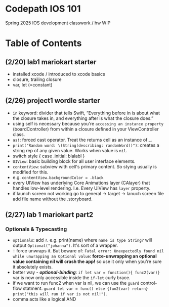# Codepath IOS 101

Spring 2025 IOS development classwork / hw
WIP

# Table of Contents

## (2/20) lab1 mariokart starter

- installed xcode / introduced to xcode basics
- closure, trailing closure
- var, let (=constant)

## (2/26) project1 wordle starter
- `in` keyword: divider that tells Swift, “Everything before in is about what the closure takes in, and everything after is what the closure does.”
- using self is necessary because you're `accessing an instance property` (boardController) from within a closure defined in your ViewController class.
- `as!`: forced cast operator. Treat the returns cell as an instance of \_.
- `print("Random word: \(String(describing: randomWord))")`: creates a string rep of any given value. Works when value is `nil`.
- switch style {
case .initial:
blalabl
}
- `UIView`: basic building block for all user interface elements.
- `contentView`: subview with cell's primary content. So stying usually is modified for this.
- e.g. `contentView.backgroundColor = .black`
- every UIView has underlying Core Animations layer (CAlayer) that handles low-level rendering. I.e. Every UIView has `layer` property.
- if launch screen not working go to general -> target -> lanuch screen file add file name without the .storyboard.

## (2/27) lab 1 mariokart part2

### Optionals & Typecasting
- `optionals`: add `?`. e.g. print(name) where `name is type String?` will output `Optional("johanna")`. It's sort of a wrapper.
- `!` force unwraps it. But beware of: `Fatal error: Unexpectedly found nil while unwrapping an Optional value`: **force-unwrapping an optional value containing nil will crash the app!** so use it only when you're sure it absolutely exists.
- better way - ***optional-binding***: `if let var = function(){ func2(var)}` var is now only accessible inside the `if-let` curly brace. 
- if we want to run func2 when var is nil, we can use the `guard` control-flow statment. `guard let var = func() else {fun2(var) return} print("this will run if var is not nil!")`.
- comma acts like a logical AND

